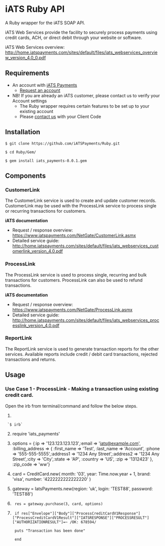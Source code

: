# iATS Ruby API 

A Ruby wrapper for the iATS SOAP API.

iATS Web Services provide the facility to securely process payments using credit cards, ACH, or direct debit through your website or software.

iATS Web Services overview: http://home.iatspayments.com/sites/default/files/iats_webservices_overview_version_4.0_0.pdf

## Requirements

* An account with [iATS Payments](http://www.iatspayments.com/)
    * [Request an account](http://home.iatspayments.com/iats-Ruby)
* NB! If you are already an iATS customer, please contact us to verify your Account settings
    * The Ruby wrapper requires certain features to be set up to your existing account
    * Please [contact us](http://home.iatspayments.com/iats-Ruby) with your Client Code
    
## Installation

`$ git clone https://github.com/iATSPayments/Ruby.git`

`$ cd Ruby/Gem/`

`$ gem install iats_payments-0.0.1.gem`


## Components

### CustomerLink

The CustomerLink service is used to create and update customer records. CustomerLink may be used with the
ProcessLink service to process single or recurring transactions for customers.

**iATS documentation**
* Request / response overview: https://www.iatspayments.com/NetGate/CustomerLink.asmx
* Detailed service guide: http://home.iatspayments.com/sites/default/files/iats_webservices_customerlink_version_4.0.pdf

### ProcessLink

The ProcessLink service is used to process single, recurring and bulk transactions for customers. ProcessLink can
also be used to refund transactions.

**iATS documentation**
* Request / response overview: https://www.iatspayments.com/NetGate/ProcessLink.asmx
* Detailed service guide: http://home.iatspayments.com/sites/default/files/iats_webservices_processlink_version_4.0.pdf

### ReportLink

The ReportLink service is used to generate transaction reports for the other services. Available reports include
credit / debit card transactions, rejected transactions and returns.

## Usage

### Use Case 1 - ProcessLink - Making a transaction using existing credit card.

Open the irb from terminal/command and follow the below steps.

1)

```
 `$ irb`
```

2) require 'iats_payments'

3) options = {:ip => '123.123.123.123',:email => 'iats@example.com',
			:billing_address => { :first_name => 'Test', :last_name => 'Account', :phone => '555-555-5555',:address1 => '1234 Any Street',:address2 => '1234 Any Street',:city => 'City',:state => 'AP', :country => 'US', :zip => '1312423' },
			:zip_code => 'ww'}
			
4) card = CreditCard.new(
      month: '03',
      year: Time.now.year + 1,
      brand: 'visa',
      number: '4222222222222220'
    )
    
5) gateway = IatsPayments.new(region: 'uk',
                            login: 'TEST88',
                             password: 'TEST88')


6) 		res = gateway.purchase(3, card, options)

7) 		if res["Envelope"]["Body"]["ProcessCreditCardV1Response"]["ProcessCreditCardV1Result"]["IATSRESPONSE"]["PROCESSRESULT"]["AUTHORIZATIONRESULT"]=~ /OK: 678594/

		puts "Transaction has been done"
	
		end
